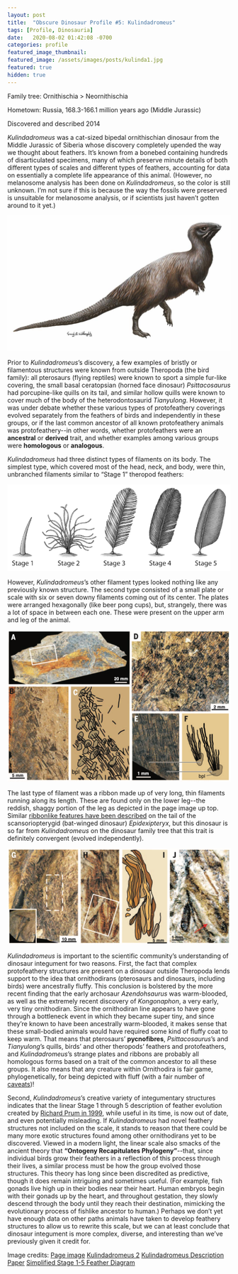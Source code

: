 ```yaml
---
layout: post
title:  "Obscure Dinosaur Profile #5: Kulindadromeus"
tags: [Profile, Dinosauria]
date:   2020-08-02 01:42:08 -0700
categories: profile
featured_image_thumbnail:
featured_image: /assets/images/posts/kulinda1.jpg
featured: true
hidden: true
---
```


Family tree: Ornithischia > Neornithischia

Hometown: Russia, 168.3-166.1 million years ago (Middle Jurassic)

Discovered and described 2014

*Kulindadromeus* was a cat-sized bipedal ornithischian dinosaur from the Middle Jurassic of Siberia whose discovery completely upended the way we thought about feathers.  It’s known from a bonebed containing hundreds of disarticulated specimens, many of which preserve minute details of both different types of scales and different types of feathers, accounting for data on essentially a complete life appearance of this animal.  (However, no melanosome analysis has been done on *Kulindadromeus*, so the color is still unknown.  I’m not sure if this is because the way the fossils were preserved is unsuitable for melanosome analysis, or if scientists just haven’t gotten around to it yet.)

![kulinda2](/assets/images/posts/kulinda2.jpg)

Prior to *Kulindadromeus*’s discovery, a few examples of bristly or filamentous structures were known from outside Theropoda (the bird family): all pterosaurs (flying reptiles) were known to sport a simple fur-like covering, the small basal ceratopsian (horned face dinosaur) *Psittacosaurus* had porcupine-like quills on its tail, and similar hollow quills were known to cover much of the body of the heterodontosaurid *Tianyulong*.  However, it was under debate whether these various types of protofeathery coverings evolved separately from the feathers of birds and independently in these groups, or if the last common ancestor of all known protofeathery animals was protofeathery--in other words, whether protofeathers were an **ancestral** or **derived** trait, and whether examples among various groups were **homologous** or **analogous**.

*Kulindadromeus* had three distinct types of filaments on its body.  The simplest type, which covered most of the head, neck, and body, were thin, unbranched filaments similar to “Stage 1” theropod feathers:

![feathertypes](/assets/images/posts/feathertypes.gif)

However, *Kulindadromeus*’s other filament types looked nothing like any previously known structure.  The second type consisted of a small plate or scale with six or seven downy filaments coming out of its center.  The plates were arranged hexagonally (like beer pong cups), but, strangely, there was a lot of space in between each one.  These were present on the upper arm and leg of the animal.

![kulinda3](/assets/images/posts/kulinda3.png)

The last type of filament was a ribbon made up of very long, thin filaments running along its length.  These are found only on the lower leg--the reddish, shaggy portion of the leg as depicted in the page image up top.  Similar [ribbonlike features have been described](https://www.livescience.com/2987-bird-dinosaur-sported-bizarre-tail-feathers.html) on the tail of the scansoriopterygid (bat-winged dinosaur) *Epidexipteryx*, but this dinosaur is so far from *Kulindadromeus* on the dinosaur family tree that this trait is definitely convergent (evolved independently).

![kulinda4](/assets/images/posts/kulinda4.png)

*Kulindadromeus* is important to the scientific community’s understanding of dinosaur integument for two reasons.  First, the fact that complex protofeathery structures are present on a dinosaur outside Theropoda lends support to the idea that ornithodirans (pterosaurs and dinosaurs, including birds) were ancestrally fluffy.  This conclusion is bolstered by the more recent finding that the early archosaur *Azendohsaurus* was warm-blooded, as well as the extremely recent discovery of *Kongonaphon*, a very early, very tiny ornithodiran.  Since the ornithodiran line appears to have gone through a bottleneck event in which they became super tiny, and since they’re known to have been ancestrally warm-blooded, it makes sense that these small-bodied animals would have required some kind of fluffy coat to keep warm.  That means that pterosaurs’ **pycnofibres**, *Psittacosaurus*’s and *Tianyulong*’s quills, birds’ and other theropods’ feathers and protofeathers, and *Kulindadromeus*’s strange plates and ribbons are probably all homologous forms based on a trait of the common ancestor to all these groups.  It also means that any creature within Ornithodira is fair game, phylogenetically, for being depicted with fluff (with a fair number of [caveats](https://obscuredinosaurfacts.com/blog/post/2019/11/16/fuzz.html))!

Second, *Kulindadromeus*’s creative variety of integumentary structures indicates that the linear Stage 1 through 5 description of feather evolution created by [Richard Prum in 1999](http://prumlab.yale.edu/sites/default/files/prum_1999_mde_development.pdf), while useful in its time, is now out of date, and even potentially misleading.  If *Kulindadromeus* had novel feathery structures not included on the scale, it stands to reason that there could be many more exotic structures found among other ornithodirans yet to be discovered.  Viewed in a modern light, the linear scale also smacks of the ancient theory that **“Ontogeny Recapitulates Phylogeny”**--that, since individual birds grow their feathers in a reflection of this process through their lives, a similar process must be how the group evolved those structures.  This theory has long since been discredited as predictive, though it does remain intriguing and sometimes useful.  (For example, fish gonads live high up in their bodies near their heart.  Human embryos begin with their gonads up by the heart, and throughout gestation, they slowly descend through the body until they reach their destination, mimicking the evolutionary process of fishlike ancestor to human.)  Perhaps we don’t yet have enough data on other paths animals have taken to develop feathery structures to allow us to rewrite this scale, but we can at least conclude that dinosaur integument is more complex, diverse, and interesting than we’ve previously given it credit for.

Image credits:
[Page image](https://www.deviantart.com/olorotitan/art/Kulindadromeus-471590113)
[Kulindadromeus 2](https://www.deviantart.com/ewilloughby/art/Kulindadromeus-500666275)
[Kulindadromeus Description Paper](https://web.archive.org/web/20190209232112/http://palaeo.gly.bris.ac.uk/Benton/reprints/2014Kulinda.pdf)
[Simplified Stage 1-5 Feather Diagram](https://theyoungbirdersodyssey.weebly.com/main-blog/paleobirding-1-which-groups-of-dinosaurs-had-feathers)